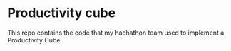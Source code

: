 # Productivity cube

This repo contains the code that my hachathon team used to implement a Productivity Cube.
